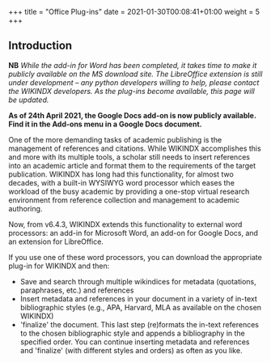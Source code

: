 +++
title = "Office Plug-ins"
date = 2021-01-30T00:08:41+01:00
weight = 5
+++

## Introduction

__NB__ _While the add-in for Word has been completed, it takes time to make it publicly available on the MS download site. The LibreOffice extension is still under development – any python developers willing to help, please contact the WIKINDX developers. As the plug-ins become available, this page will be updated._

__As of 24th April 2021, the Google Docs add-on is now publicly available. Find it in the Add-ons menu in a Google Docs document.__

One of the more demanding tasks of academic publishing is the management of references and citations. While WIKINDX accomplishes this and more with its multiple tools, a scholar still needs to insert references into an academic article and format them to the requirements of the target publication. WIKINDX has long had this functionality, for almost two decades, with a built-in WYSIWYG word processor which eases the workload of the busy academic by providing a one-stop virtual research environment from reference collection and management to academic authoring.

Now, from v6.4.3, WIKINDX extends this functionality to external word processors: an add-in for Microsoft Word, an add-on for Google Docs, and an extension for LibreOffice.

If you use one of these word processors, you can download the appropriate plug-in for WIKINDX and then:

- Save and search through multiple wikindices for metadata (quotations, paraphrases, etc.) and references
- Insert metadata and references in your document in a variety of in-text bibliographic styles (e.g., APA, Harvard, MLA as available on the chosen WIKINDX)
- 'finalize' the document. This last step (re)formats the in-text references to the chosen bibliographic style and appends a bibliography in the specified order. You can continue inserting metadata and references and 'finalize' (with different styles and orders) as often as you like.


